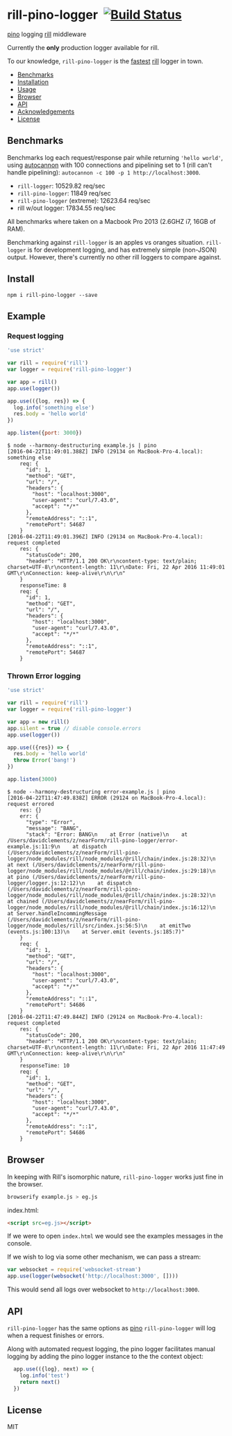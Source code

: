 # rill-pino-logger&nbsp;&nbsp;[![Build Status](https://travis-ci.org/pinojs/rill-pino-logger.svg)](https://travis-ci.org/pinojs/rill-pino-logger)


[pino](https://github.com/pinojs/pino) logging [rill](http://npm.im/rill) middleware

Currently the **only** production logger available for rill.

To our knowledge, `rill-pino-logger` is the [fastest](#benchmarks) [rill](http://npm.im/rill) logger in town.

* [Benchmarks](#benchmarks)
* [Installation](#install)
* [Usage](#example)
* [Browser](#browser)
* [API](#api)
* [Acknowledgements](#acknowledgements)
* [License](#license)


## Benchmarks

Benchmarks log each request/response pair while returning
`'hello world'`, using
[autocannon](https://github.com/pinojs/autocannon) with 100
connections and pipelining set to 1 (rill can't handle pipelining): `autocannon -c 100 -p 1 http://localhost:3000`.

* `rill-logger`: 10529.82 req/sec
* `rill-pino-logger`: 11849 req/sec
* `rill-pino-logger` (extreme): 12623.64 req/sec
* rill w/out logger: 17834.55 req/sec

All benchmarks where taken on a Macbook Pro 2013 (2.6GHZ i7, 16GB of RAM). 

Benchmarking against `rill-logger` is an apples vs oranges situation. `rill-logger` is for development logging, and has extremely simple (non-JSON) output. However, there's currently no other rill loggers to compare against.

## Install

```
npm i rill-pino-logger --save
```

## Example

### Request logging

```js
'use strict'

var rill = require('rill')
var logger = require('rill-pino-logger')

var app = rill()
app.use(logger())

app.use(({log, res}) => {
  log.info('something else')
  res.body = 'hello world'
})

app.listen({port: 3000})

```
```
$ node --harmony-destructuring example.js | pino
[2016-04-22T11:49:01.388Z] INFO (29134 on MacBook-Pro-4.local): something else
    req: {
      "id": 1,
      "method": "GET",
      "url": "/",
      "headers": {
        "host": "localhost:3000",
        "user-agent": "curl/7.43.0",
        "accept": "*/*"
      },
      "remoteAddress": "::1",
      "remotePort": 54687
    }
[2016-04-22T11:49:01.396Z] INFO (29134 on MacBook-Pro-4.local): request completed
    res: {
      "statusCode": 200,
      "header": "HTTP/1.1 200 OK\r\ncontent-type: text/plain; charset=UTF-8\r\ncontent-length: 11\r\nDate: Fri, 22 Apr 2016 11:49:01 GMT\r\nConnection: keep-alive\r\n\r\n"
    }
    responseTime: 8
    req: {
      "id": 1,
      "method": "GET",
      "url": "/",
      "headers": {
        "host": "localhost:3000",
        "user-agent": "curl/7.43.0",
        "accept": "*/*"
      },
      "remoteAddress": "::1",
      "remotePort": 54687
    }
```

### Thrown Error logging


```js
'use strict'

var rill = require('rill')
var logger = require('rill-pino-logger')

var app = new rill()
app.silent = true // disable console.errors
app.use(logger())

app.use(({res}) => {
  res.body = 'hello world'
  throw Error('bang!')
})

app.listen(3000)
```

```
$ node --harmony-destructuring error-example.js | pino
[2016-04-22T11:47:49.838Z] ERROR (29124 on MacBook-Pro-4.local): request errored
    res: {}
    err: {
      "type": "Error",
      "message": "BANG",
      "stack": "Error: BANG\n    at Error (native)\n    at /Users/davidclements/z/nearForm/rill-pino-logger/error-example.js:11:9\n    at dispatch (/Users/davidclements/z/nearForm/rill-pino-logger/node_modules/rill/node_modules/@rill/chain/index.js:28:32)\n    at next (/Users/davidclements/z/nearForm/rill-pino-logger/node_modules/rill/node_modules/@rill/chain/index.js:29:18)\n    at pino (/Users/davidclements/z/nearForm/rill-pino-logger/logger.js:12:12)\n    at dispatch (/Users/davidclements/z/nearForm/rill-pino-logger/node_modules/rill/node_modules/@rill/chain/index.js:28:32)\n    at chained (/Users/davidclements/z/nearForm/rill-pino-logger/node_modules/rill/node_modules/@rill/chain/index.js:16:12)\n    at Server.handleIncommingMessage (/Users/davidclements/z/nearForm/rill-pino-logger/node_modules/rill/src/index.js:56:5)\n    at emitTwo (events.js:100:13)\n    at Server.emit (events.js:185:7)"
    }
    req: {
      "id": 1,
      "method": "GET",
      "url": "/",
      "headers": {
        "host": "localhost:3000",
        "user-agent": "curl/7.43.0",
        "accept": "*/*"
      },
      "remoteAddress": "::1",
      "remotePort": 54686
    }
[2016-04-22T11:47:49.844Z] INFO (29124 on MacBook-Pro-4.local): request completed
    res: {
      "statusCode": 200,
      "header": "HTTP/1.1 200 OK\r\ncontent-type: text/plain; charset=UTF-8\r\ncontent-length: 11\r\nDate: Fri, 22 Apr 2016 11:47:49 GMT\r\nConnection: keep-alive\r\n\r\n"
    }
    responseTime: 10
    req: {
      "id": 1,
      "method": "GET",
      "url": "/",
      "headers": {
        "host": "localhost:3000",
        "user-agent": "curl/7.43.0",
        "accept": "*/*"
      },
      "remoteAddress": "::1",
      "remotePort": 54686
    }
```


## Browser

In keeping with Rill's isomorphic nature, `rill-pino-logger` works
just fine in the browser.

```sh
browserify example.js > eg.js
```

index.html:

```html
<script src=eg.js></script>
```

If we were to open `index.html` we would see the examples
messages in the console.

If we wish to log via some other mechanism, we can pass
a stream:

```js
var websocket = require('websocket-stream')
app.use(logger(websocket('http://localhost:3000', [])))
```

This would send all logs over websocket to `http://localhost:3000`.

## API

`rill-pino-logger` has the same options as
[pino](http://npm.im/pino)
`rill-pino-logger` will log when a request finishes or errors. 

Along with automated request logging, the pino logger facilitates manual logging 
by adding the pino logger instance to the the context object:

```js
  app.use(({log}, next) => {
    log.info('test')
    return next()
  })
```

## License

MIT
